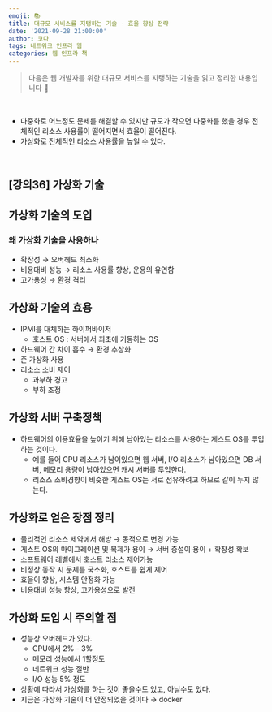 ```yaml
---
emoji: 📚
title: 대규모 서비스를 지탱하는 기술 - 효율 향상 전략 
date: '2021-09-28 21:00:00'
author: 코다
tags: 네트워크 인프라 웹 
categories: 웹 인프라 책
---
```


> 다음은 웹 개발자를 위한 대규모 서비스를 지탱하는 기술을 읽고 정리한 내용입니다 🙌

<br>

- 다중화로 어느정도 문제를 해결할 수 있지만 규모가 작으면 다중화를 했을 경우 전체적인 리소스 사용률이 떨어지면서 효율이 떨어진다.
- 가상화로 전체적인 리소스 사용률을 높일 수 있다.

<br>

## [강의36] 가상화 기술

## 가상화 기술의 도입

### 왜 가상화 기술을 사용하나

- 확장성 → 오버헤드 최소화
- 비용대비 성능 → 리소스 사용률 향상, 운용의 유연함
- 고가용성 → 환경 격리

## 가상화 기술의 효용

- IPMI를 대체하는 하이퍼바이저
    - 호스트 OS : 서버에서 최초에 기동하는 OS
- 하드웨어 간 차이 흡수 → 환경 추상화
- 준 가상화 사용
- 리소스 소비 제어
    - 과부하 경고
    - 부하 조정

## 가상화 서버 구축정책

- 하드웨어의 이용효율을 높이기 위해 남아있는 리소스를 사용하는 게스트 OS를 투입하는 것이다.
    - 예를 들어 CPU 리소스가 남이있으면 웹 서버, I/O 리소스가 남아있으면 DB 서버, 메모리 용량이 남아있으면 캐시 서버를 투입한다.
    - 리소스 소비경향이 비슷한 게스트 OS는 서로 점유하려고 하므로 같이 두지 않는다.
    

## 가상화로 얻은 장점 정리

- 물리적인 리소스 제약에서 해방 → 동적으로 변경 가능
- 게스트 OS의 마이그레이션 및 복제가 용이 → 서버 증설이 용이 + 확장성 확보
- 소프트웨어 레벨에서 호스트 리소스 제어가능
- 비정상 동작 시 문제를 국소화, 호스트를 쉽게 제어
- 효율이 향상, 시스템 안정화 가능
- 비용대비 성능 향상, 고가용성으로 발전

## 가상화 도입 시 주의할 점

- 성능상 오버헤드가 있다.
    - CPU에서 2% - 3%
    - 메모리 성능에서 1할정도
    - 네트워크 성능 절반
    - I/O 성능 5% 정도
- 상황에 따라서 가상화를 하는 것이 좋을수도 있고, 아닐수도 있다.
- 지금은 가상화 기술이 더 안정되었을 것이다 → docker

```toc
```